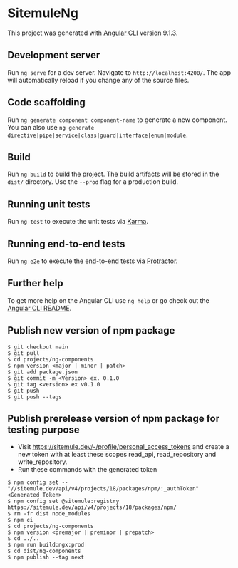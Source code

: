 # SitemuleNg

This project was generated with [Angular CLI](https://github.com/angular/angular-cli) version 9.1.3.

## Development server

Run `ng serve` for a dev server. Navigate to `http://localhost:4200/`. The app will automatically reload if you change any of the source files.

## Code scaffolding

Run `ng generate component component-name` to generate a new component. You can also use `ng generate directive|pipe|service|class|guard|interface|enum|module`.

## Build

Run `ng build` to build the project. The build artifacts will be stored in the `dist/` directory. Use the `--prod` flag for a production build.

## Running unit tests

Run `ng test` to execute the unit tests via [Karma](https://karma-runner.github.io).

## Running end-to-end tests

Run `ng e2e` to execute the end-to-end tests via [Protractor](http://www.protractortest.org/).

## Further help

To get more help on the Angular CLI use `ng help` or go check out the [Angular CLI README](https://github.com/angular/angular-cli/blob/master/README.md).


## Publish new version of npm package
```
$ git checkout main
$ git pull
$ cd projects/ng-components
$ npm version <major | minor | patch>
$ git add package.json
$ git commit -m <Version> ex. 0.1.0
$ git tag <version> ex v0.1.0
$ git push 
$ git push --tags
```

## Publish prerelease version of npm package for testing purpose

* Visit https://sitemule.dev/-/profile/personal_access_tokens and create a new token with at least these scopes read_api, read_repository and write_repository.
* Run these commands with the generated token
```
$ npm config set -- "//sitemule.dev/api/v4/projects/18/packages/npm/:_authToken" <Generated Token>
$ npm config set @sitemule:registry https://sitemule.dev/api/v4/projects/18/packages/npm/
$ rm -fr dist node_modules
$ npm ci
$ cd projects/ng-components
$ npm version <premajor | preminor | prepatch>
$ cd ../..
$ npm run build:ngx:prod
$ cd dist/ng-components
$ npm publish --tag next
```
